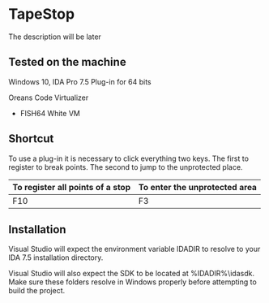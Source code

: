 # TapeStop
The description will be later

## Tested on the machine
Windows 10, IDA Pro 7.5
Plug-in for 64 bits

Oreans Code Virtualizer

- FISH64 White VM

## Shortcut

To use a plug-in it is necessary to click everything two keys.
The first to register to break points.
The second to jump to the unprotected place.

To register all points of a stop| To enter the unprotected area 
--- | ---
F10 | F3

## Installation

Visual Studio will expect the environment variable IDADIR to resolve to your IDA 7.5 installation directory.

Visual Studio will also expect the SDK to be located at %IDADIR%\idasdk.
Make sure these folders resolve in Windows properly before attempting to build the project.